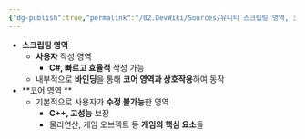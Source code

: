 ```yaml
---
{"dg-publish":true,"permalink":"/02.DevWiki/Sources/유니티 스크립팅 영역, 코어 영역/","noteIcon":"","created":"2024-12-01T18:05:28.000+09:00","updated":"2025-07-19T22:58:36.986+09:00"}
---
```


* **스크립팅 영역**
	* **사용자** 작성 영역
		* **C#, 빠르고 효율적** 작성 가능
	* 내부적으로 **바인딩**을 통해 **코어 영역과 상호작용**하여 동작
* **코어 영역 **
	* 기본적으로 사용자가 **수정 불가능**한 영역
		* **C++, 고성능** 보장
		* 물리연산, 게임 오브젝트 등 **게임의 핵심 요소**들